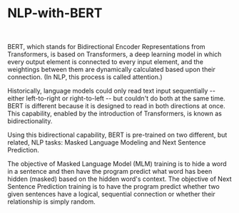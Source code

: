 # NLP-with-BERT

<br>

BERT, which stands for Bidirectional Encoder Representations from Transformers, is based on Transformers, a deep learning model in which every output element is connected to every input element, and the weightings between them are dynamically calculated based upon their connection. (In NLP, this process is called attention.)

Historically, language models could only read text input sequentially -- either left-to-right or right-to-left -- but couldn't do both at the same time. BERT is different because it is designed to read in both directions at once. This capability, enabled by the introduction of Transformers, is known as bidirectionality. 

Using this bidirectional capability, BERT is pre-trained on two different, but related, NLP tasks: Masked Language Modeling and Next Sentence Prediction.

The objective of Masked Language Model (MLM) training is to hide a word in a sentence and then have the program predict what word has been hidden (masked) based on the hidden word's context. The objective of Next Sentence Prediction training is to have the program predict whether two given sentences have a logical, sequential connection or whether their relationship is simply random.

<br>
